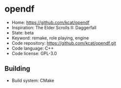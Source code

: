 # opendf

- Home: https://github.com/kcat/opendf
- Inspiration: The Elder Scrolls II: Daggerfall
- State: beta
- Keyword: remake, role playing, engine
- Code repository: https://github.com/kcat/opendf.git
- Code language: C++
- Code license: GPL-3.0

## Building

- Build system: CMake
